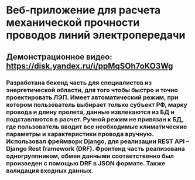 # Веб-приложение для расчета механической прочности проводов линий электропередачи
## Демонстрационное видео: https://disk.yandex.ru/i/ppMqSOh7oKO3Wg
### Разработана бекенд часть для специалистов из энергетической области, для того чтобы быстро и точно проектировать ЛЭП. Имеет автоматический режим, при котором пользователь выбирает только субъект РФ, марку провода и длину пролета, данные извлекаются из БД и подставляются в расчет. Ручной режим не привязан к БД, где пользователь вводит все необходимые климатические параметры и характеристики провода вручную. Использовал фреймворк Django, для реализации REST API – Django Rest framework (DRF). Фронтенд часть реализована одногруппником, обмен данными соответственно был произведен с помощью DRF в JSON формате. Также валидация входных данных.

